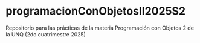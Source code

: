 # programacionConObjetosII2025S2
Repositorio para las prácticas de la materia Programación con Objetos 2 de la UNQ (2do cuatrimestre 2025)
